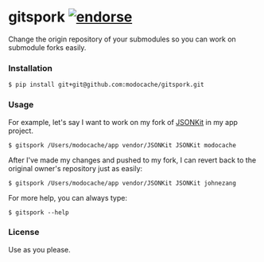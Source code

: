 # gitspork [![endorse](http://api.coderwall.com/modocache/endorsecount.png)](http://coderwall.com/modocache)

Change the origin repository of your submodules 
so you can work on submodule forks easily.

### Installation

    $ pip install git+git@github.com:modocache/gitspork.git

### Usage

For example, let's say I want to work on my fork 
of [JSONKit](https://github.com/johnezang/JSONKit) in
my app project.

    $ gitspork /Users/modocache/app vendor/JSONKit JSONKit modocache

After I've made my changes and pushed to my fork, I can revert back to
the original owner's repository just as easily:

    $ gitspork /Users/modocache/app vendor/JSONKit JSONKit johnezang

For more help, you can always type:

    $ gitspork --help

### License

Use as you please.
